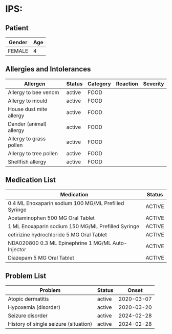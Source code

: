 # IPS:

## Patient

|Gender|Age|
|---|---|
|FEMALE|4|

## Allergies and Intolerances

|Allergen|Status|Category|Reaction|Severity|
|---|---|---|---|---|
|Allergy to bee venom|active|FOOD|||
|Allergy to mould|active|FOOD|||
|House dust mite allergy|active|FOOD|||
|Dander (animal) allergy|active|FOOD|||
|Allergy to grass pollen|active|FOOD|||
|Allergy to tree pollen|active|FOOD|||
|Shellfish allergy|active|FOOD|||

## Medication List

|Medication|Status|
|---|---|
|0.4 ML Enoxaparin sodium 100 MG/ML Prefilled Syringe|ACTIVE|
|Acetaminophen 500 MG Oral Tablet|ACTIVE|
|1 ML Enoxaparin sodium 150 MG/ML Prefilled Syringe|ACTIVE|
|cetirizine hydrochloride 5 MG Oral Tablet|ACTIVE|
|NDA020800 0.3 ML Epinephrine 1 MG/ML Auto-Injector|ACTIVE|
|Diazepam 5 MG Oral Tablet|ACTIVE|

## Problem List

|Problem|Status|Onset|
|---|---|---|
|Atopic dermatitis|active|2020-03-07|
|Hypoxemia (disorder)|active|2020-03-20|
|Seizure disorder|active|2024-02-28|
|History of single seizure (situation)|active|2024-02-28|
